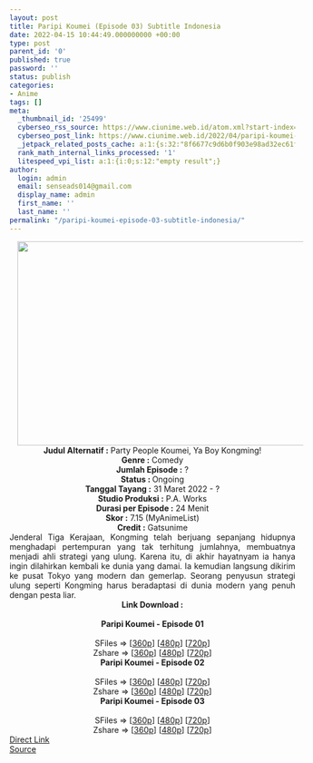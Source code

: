 ```yaml
---
layout: post
title: Paripi Koumei (Episode 03) Subtitle Indonesia
date: 2022-04-15 10:44:49.000000000 +00:00
type: post
parent_id: '0'
published: true
password: ''
status: publish
categories:
- Anime
tags: []
meta:
  _thumbnail_id: '25499'
  cyberseo_rss_source: https://www.ciunime.web.id/atom.xml?start-index=1
  cyberseo_post_link: https://www.ciunime.web.id/2022/04/paripi-koumei-subtitle-indonesia.html
  _jetpack_related_posts_cache: a:1:{s:32:"8f6677c9d6b0f903e98ad32ec61f8deb";a:2:{s:7:"expires";i:1658314699;s:7:"payload";a:3:{i:0;a:1:{s:2:"id";i:26947;}i:1;a:1:{s:2:"id";i:26832;}i:2;a:1:{s:2:"id";i:26759;}}}}
  rank_math_internal_links_processed: '1'
  litespeed_vpi_list: a:1:{i:0;s:12:"empty result";}
author:
  login: admin
  email: senseads014@gmail.com
  display_name: admin
  first_name: ''
  last_name: ''
permalink: "/paripi-koumei-episode-03-subtitle-indonesia/"
---
```

<div class="separator" style="clear: both; text-align: center;"><a href="https://blogger.googleusercontent.com/img/b/R29vZ2xl/AVvXsEgnL6UcrjGzhTnM7Zpz0nPX2W13jqZUQB_g2fgwn-huFC4hyLRjSerBko0l6U9sXXrAlXLfcDQZNuCj-HPhP7VafuKspZdKrcl2LuCjRqWFOzuQICqG1ssdiYJ1U_2bgqWxXv5SDmIXknpY3-zZNGe9DzMt2Bv56n1MCJXUvGmk0OtddxL-ziofbqSe/s1280/Paripi%20Koumei.jpeg" style="margin-left: 1em; margin-right: 1em;"><img border="0" data-original-height="720" data-original-width="1280" height="360" src="{{ site.baseurl }}/assets/2022/04/Paripi%20Koumei.jpeg" width="640" /></a></div>
<div class="separator" style="clear: both; text-align: center;"></div>
<div style="text-align: center;"><b>Judul</b><b><b> Alternatif</b> :</b> Party People Koumei,&nbsp;Ya Boy Kongming!</div>
<div style="text-align: center;"><b><b>Genre :</b></b> Comedy</div>
<div style="text-align: center;"><b>Jumlah Episode :</b> ?<br /><b>Status :&nbsp;</b>Ongoing<br /><b>Tanggal Tayang :</b>&nbsp;31 Maret 2022 - ?<br /><b>Studio Produksi :</b>&nbsp;P.A. Works<br /><b>Durasi per Episode :</b> 24 Menit</div>
<div style="text-align: center;"><b>Skor :</b> 7.15 (MyAnimeList)</div>
<div style="text-align: center;"><b>Credit :</b>&nbsp;Gatsunime</div>
<div style="text-align: center;"></div>
<div style="text-align: justify;">Jenderal Tiga Kerajaan, Kongming telah berjuang sepanjang hidupnya menghadapi pertempuran yang tak terhitung jumlahnya, membuatnya menjadi ahli strategi yang ulung. Karena itu, di akhir hayatnyam ia hanya ingin dilahirkan kembali ke dunia yang damai. Ia kemudian langsung dikirim ke pusat Tokyo yang modern dan gemerlap. Seorang penyusun strategi ulung seperti Kongming harus beradaptasi di dunia modern yang penuh dengan pesta liar.</div>
<div style="text-align: justify;"></div>
<div style="text-align: justify;"></div>
<div style="text-align: center;">
<div style="text-align: center;">
<div style="text-align: left;">
<div style="text-align: center;"><b>Link Download :</b></div>
<div style="text-align: center;"><b><br /></b></div>
<div style="text-align: center;"><span style="text-align: left;"><b>Paripi Koumei&nbsp;</b></span><b>- Episode 01</b></div>
<div style="text-align: center;"><b><br /></b></div>
<div style="text-align: center;">SFiles =&gt; [<a href="http://www.solidfiles.com/v/VKM7q62ymyLQk" target="_blank" rel="noopener">360p</a>] [<a href="http://www.solidfiles.com/v/VKM7qj4R2R4kP" target="_blank" rel="noopener">480p</a>] [<a href="http://www.solidfiles.com/v/BVWR6gZDaKQe6" target="_blank" rel="noopener">720p</a>]</div>
<div style="text-align: center;">Zshare =&gt; [<a href="https://www83.zippyshare.com/v/owbsdAwr/file.html" target="_blank" rel="noopener">360p</a>] [<a href="https://www83.zippyshare.com/v/ATwH2aKT/file.html" target="_blank" rel="noopener">480p</a>] [<a href="https://www83.zippyshare.com/v/kSvIcrmR/file.html" target="_blank" rel="noopener">720p</a>]</div>
<div style="text-align: center;"></div>
<div style="text-align: center;">
<div><span style="text-align: left;"><b>Paripi Koumei&nbsp;</b></span><b>- Episode 02</b></div>
<div><b><br /></b></div>
<div>SFiles =&gt; [<a href="http://www.solidfiles.com/v/3dAVpdLQr7LQD" target="_blank" rel="noopener">360p</a>] [<a href="http://www.solidfiles.com/v/pdLnK8yxWwwnz" target="_blank" rel="noopener">480p</a>] [<a href="http://www.solidfiles.com/v/a4yRQZm4ZvYMX" target="_blank" rel="noopener">720p</a>]</div>
<div>Zshare =&gt; [<a href="https://www91.zippyshare.com/v/hkqmBRp6/file.html" target="_blank" rel="noopener">360p</a>] [<a href="https://www91.zippyshare.com/v/NBVNX6Bl/file.html" target="_blank" rel="noopener">480p</a>] [<a href="https://www91.zippyshare.com/v/9O0HF1Ot/file.html" target="_blank" rel="noopener">720p</a>]</div>
<div></div>
<div>
<div><span style="text-align: left;"><b>Paripi Koumei&nbsp;</b></span><b>- Episode 03</b></div>
<div><b><br /></b></div>
<div>SFiles =&gt; [<a href="http://www.solidfiles.com/v/g6BdmdjBaxxkR" target="_blank" rel="noopener">360p</a>] [<a href="http://www.solidfiles.com/v/KnKkzQg4Xgg28" target="_blank" rel="noopener">480p</a>] [<a href="http://www.solidfiles.com/v/5dXjNg4xRBa4A" target="_blank" rel="noopener">720p</a>]</div>
<div>Zshare =&gt; [<a href="https://www60.zippyshare.com/v/J9NYgmAT/file.html" target="_blank" rel="noopener">360p</a>] [<a href="https://www60.zippyshare.com/v/s60VzxJF/file.html" target="_blank" rel="noopener">480p</a>] [<a href="https://www60.zippyshare.com/v/JzOW3fGZ/file.html" target="_blank" rel="noopener">720p</a>]</div>
</div>
</div>
</div>
</div>
</div>
<link rel="stylesheet" href="https://cdnjs.cloudflare.com/ajax/libs/font-awesome/4.7.0/css/font-awesome.min.css" />
<div class="divbtn"> <a href="https://handymansurrender.com/fihup8buzv?key=94550f7ce39444073321dde3b8782f97" class="btn"><i class="fa fa-download"></i> Direct Link</a> <br /><a href="https://www.ciunime.web.id/2022/04/paripi-koumei-subtitle-indonesia.html">Source</a> </div>
